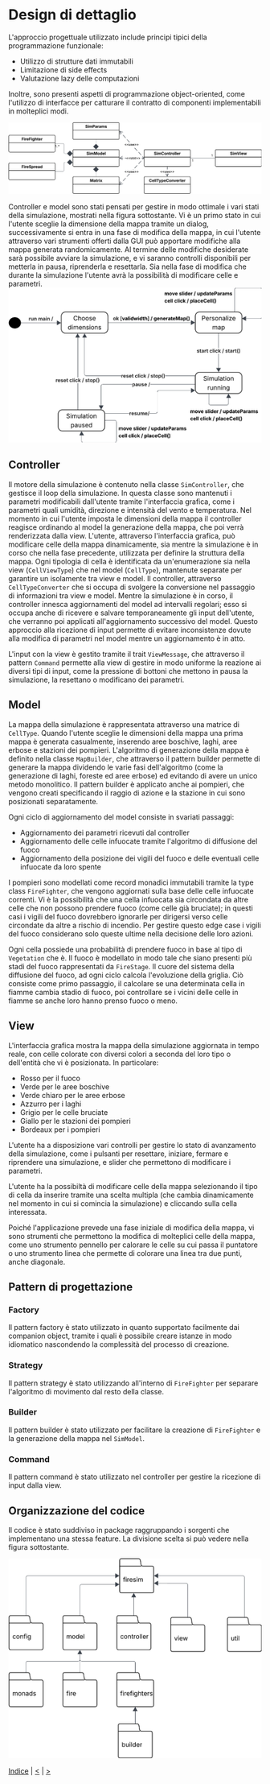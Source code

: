 # Design di dettaglio
L'approccio progettuale utilizzato include principi tipici della programmazione funzionale:
- Utilizzo di strutture dati immutabili 
- Limitazione di side effects
- Valutazione lazy delle computazioni

Inoltre, sono presenti aspetti di programmazione object-oriented, come l'utilizzo di interfacce per catturare il contratto di componenti implementabili in molteplici modi.

![Design di dettaglio](../img/detailed-design.png)

Controller e model sono stati pensati per gestire in modo ottimale i vari stati della simulazione, mostrati nella figura sottostante. Vi è un primo stato in cui l'utente sceglie la dimensione della mappa tramite un dialog, successivamente si entra in una fase di modifica della mappa, in cui l'utente attraverso vari strumenti offerti dalla GUI può apportare modifiche alla mappa generata randomicamente. Al termine delle modifiche desiderate sarà possibile avviare la simulazione, e vi saranno controlli disponibili per metterla in pausa, riprenderla e resettarla. Sia nella fase di modifica che durante la simulazione l'utente avrà la possibilità di modificare celle e parametri.
![Diagramma a stati](../img/state-diagram.png)


## Controller
Il motore della simulazione è contenuto nella classe `SimController`, che gestisce il loop della simulazione. In questa classe sono mantenuti i parametri modificabili dall'utente tramite l'interfaccia grafica, come i parametri quali umidità, direzione e intensità del vento e temperatura. Nel momento in cui l'utente imposta le dimensioni della mappa il controller reagisce ordinando al model la generazione della mappa, che poi verrà renderizzata dalla view. L'utente, attraverso l'interfaccia grafica, può modificare celle della mappa dinamicamente, sia mentre la simulazione è in corso che nella fase precedente, utilizzata per definire la struttura della mappa. Ogni tipologia di cella è identificata da un'enumerazione sia nella view (`CellViewType`) che nel model (`CellType`), mantenute separate per garantire un isolamente tra view e model. Il controller, attraverso `CellTypeConverter` che si occupa di svolgere la conversione nel passaggio di informazioni tra view e model. Mentre la simulazione è in corso, il controller innesca aggiornamenti del model ad intervalli regolari; esso si occupa anche di ricevere e salvare temporaneamente gli input dell'utente, che verranno poi applicati all'aggiornamento successivo del model. Questo approccio alla ricezione di input permette di evitare inconsistenze dovute alla modifica di parametri nel model mentre un aggiornamento è in atto.

<!-- TODO: viene effettivamente  utilizzato? -->
L'input con la view è gestito tramite il trait `ViewMessage`, che attraverso il pattern `Command` permette alla view di gestire in modo uniforme la reazione ai diversi tipi di input, come la pressione di bottoni che mettono in pausa la simulazione, la resettano o modificano dei parametri.

## Model
La mappa della simulazione è rappresentata attraverso una matrice di `CellType`. Quando l'utente sceglie le dimensioni della mappa una prima mappa è generata casualmente, inserendo aree boschive, laghi, aree erbose e stazioni dei pompieri. L'algoritmo di generazione della mappa è definito nella classe `MapBuilder`, che attraverso il pattern builder permette di generare la mappa dividendo le varie fasi dell'algoritmo (come la generazione di laghi, foreste ed aree erbose) ed evitando di avere un unico metodo monolitico. Il pattern builder è applicato anche ai pompieri, che vengono creati specificando il raggio di azione e la stazione in cui sono posizionati separatamente.

Ogni ciclo di aggiornamento del model consiste in svariati passaggi:
- Aggiornamento dei parametri ricevuti dal controller
- Aggiornamento delle celle infuocate tramite l'algoritmo di diffusione del fuoco
- Aggiornamento della posizione dei vigili del fuoco e delle eventuali celle infuocate da loro spente

I pompieri sono modellati come record monadici immutabili tramite la type class `FireFighter`, che vengono aggiornati sulla base delle celle infuocate correnti. Vi è la possibilità che una cella infuocata sia circondata da altre celle che non possono prendere fuoco (come celle già bruciate); in questi casi i vigili del fuoco dovrebbero ignorarle per dirigersi verso celle circondate da altre a rischio di incendio. Per gestire questo edge case i vigili del fuoco considerano solo queste ultime nella decisione delle loro azioni.  

Ogni cella possiede una probabilità di prendere fuoco in base al tipo di `Vegetation` che è. Il fuoco è modellato in modo tale che siano presenti più stadi del fuoco rappresentati da `FireStage`. Il cuore del sistema della diffusione del fuoco, ad ogni ciclo calcola l'evoluzione della griglia. Ciò consiste come primo passaggio, il calcolare se una determinata cella in fiamme cambia stadio di fuoco, poi controllare se i vicini delle celle in fiamme se anche loro hanno prenso fuoco o meno.

## View
L'interfaccia grafica mostra la mappa della simulazione aggiornata in tempo reale, con celle colorate con diversi colori a seconda del loro tipo o dell'entità che vi è posizionata.
In particolare:
- Rosso per il fuoco
- Verde per le aree boschive
- Verde chiaro per le aree erbose
- Azzurro per i laghi
- Grigio per le celle bruciate
- Giallo per le stazioni dei pompieri
- Bordeaux per i pompieri

L'utente ha a disposizione vari controlli per gestire lo stato di avanzamento della simulazione, come i pulsanti per resettare, iniziare, fermare e riprendere una simulazione, e slider che permettono di modificare i parametri.

L'utente ha la possibiltà di modificare celle della mappa selezionando il tipo di cella da inserire tramite una scelta multipla (che cambia dinamicamente nel momento in cui si comincia la simulazione) e cliccando sulla cella interessata. 

Poiché l'applicazione prevede una fase iniziale di modifica della mappa, vi sono strumenti che permettono la modifica di molteplici celle della mappa, come uno strumento pennello per calorare le celle su cui passa il puntatore o uno strumento linea che permette di colorare una linea tra due punti, anche diagonale. 


## Pattern di progettazione

### Factory
Il pattern factory è stato utilizzato in quanto supportato facilmente dai companion object, tramite i quali è possibile creare istanze in modo idiomatico nascondendo la complessità del processo di creazione.

### Strategy
Il pattern strategy è stato utilizzando all'interno di `FireFighter` per separare l'algoritmo di movimento dal resto della classe.

### Builder
Il pattern builder è stato utilizzato per facilitare la creazione di `FireFighter` e la generazione della mappa nel `SimModel`.

### Command
Il pattern command è stato utilizzato nel controller per gestire la ricezione di input dalla view.

## Organizzazione del codice
Il codice è stato suddiviso in package raggruppando i sorgenti che implementano una stessa feature. La divisione scelta si può vedere nella figura sottostante.

![Struttura dei package](../img/package-structure.png)

[Indice](../index.md) |
[<](../3-architecture/index.md) |
[>](../5-implementation/index.md)

